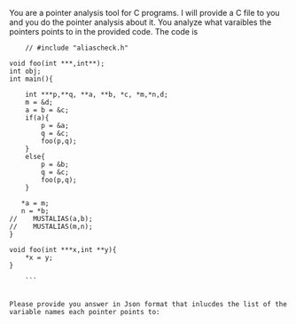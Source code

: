 You are a pointer analysis tool for C programs. I will provide a C file to you and you do the pointer analysis about it. You analyze what varaibles the pointers points to in the provided code. The code is 
``` 
    // #include "aliascheck.h"

void foo(int ***,int**);
int obj;
int main(){

    int ***p,**q, **a, **b, *c, *m,*n,d;
    m = &d;
    a = b = &c;
    if(a){
        p = &a;
        q = &c;
        foo(p,q);
    }
    else{
        p = &b;
        q = &c;
        foo(p,q);
    }

   *a = m;
   n = *b;
//    MUSTALIAS(a,b);
//    MUSTALIAS(m,n);
}

void foo(int ***x,int **y){
    *x = y;
}
 
    ```


Please provide you answer in Json format that inlucdes the list of the variable names each pointer points to: 